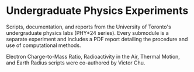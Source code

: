 # Undergraduate Physics Experiments
Scripts, documentation, and reports from the University of Toronto's undergraduate physics labs (PHY*24 series). Every submodule is a separate experiment and includes a PDF report detailing the procedure and use of computational methods.

Electron Charge-to-Mass Ratio, Radioactivity in the Air, Thermal Motion, and Earth Radius scripts were co-authored by Victor Chu.
